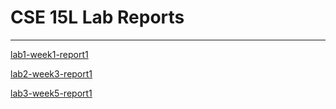# CSE 15L Lab Reports
---
[lab1-week1-report1](https://adrianwongg1.github.io/cse15l-lab-reports/lab1-report-1-week-1.html) 

[lab2-week3-report1](https://github.com/adrianwongg1/cse15l-lab-reports/blob/48456ea7a25275cb0399fcceab4d1a4e4e121f94/lab2-report-1-week-3.html) 

[lab3-week5-report1](https://github.com/adrianwongg1/cse15l-lab-reports/blob/main/lab3-report1-week-5.html)

